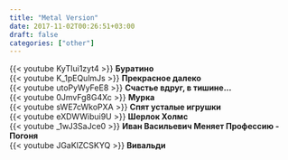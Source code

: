 ```yaml
---
title: "Metal Version"
date: 2017-11-02T00:26:51+03:00
draft: false
categories: ["other"]
---
```

<div class="container">
  <div class="row">
    <div class="col-6">
      {{< youtube KyTIui1zyt4 >}}
      <strong>Буратино</strong>
    </div>
    <div class="col-6">
      {{< youtube K_1pEQulmJs >}}
      <strong>Прекрасное далеко</strong>
    </div>
  </div>
</div>
<!--more-->
<div class="container">
  <div class="row">
    <div class="col-6">
      {{< youtube utoPyWyFeE8 >}}
      <strong>Счастье вдруг, в тишине...</strong>
    </div>
    <div class="col-6">
      {{< youtube 0JmvFg8G4Xc >}}
      <strong>Мурка</strong>
    </div>
  </div>
  <div class="row">
    <div class="col-6">
      {{< youtube sWE7cWkoPXA >}}
      <strong>Спят усталые игрушки</strong>
    </div>
    <div class="col-6">
      {{< youtube eXDWWibui9U >}}
      <strong>Шерлок Холмс</strong>
    </div>
  </div>
  <div class="row">
    <div class="col-6">
      {{< youtube _1wJ3SaJce0 >}}
      <strong>Иван Васильевич Меняет Профессию - Погоня</strong>
    </div>
    <div class="col-6">
      {{< youtube JGaKlZCSKYQ >}}
      <strong>Вивальди</strong>
    </div>
  </div>
</div>
